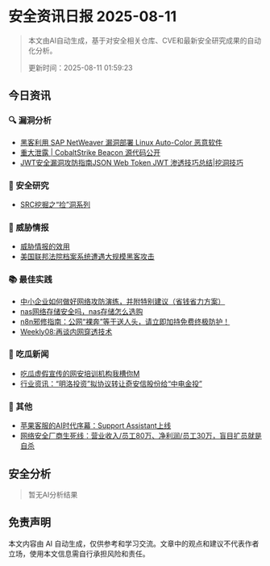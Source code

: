 
# 安全资讯日报 2025-08-11

> 本文由AI自动生成，基于对安全相关仓库、CVE和最新安全研究成果的自动化分析。
> 
> 更新时间：2025-08-11 01:59:23

<!-- more -->

## 今日资讯

### 🔍 漏洞分析

* [黑客利用 SAP NetWeaver 漏洞部署 Linux Auto-Color 恶意软件](https://mp.weixin.qq.com/s?__biz=Mzg3ODY0NTczMA==&mid=2247493311&idx=1&sn=fafbc2889be6d1cbf5693a359650b241)
* [重大泄露 | CobaltStrike Beacon 源代码公开](https://mp.weixin.qq.com/s?__biz=MzkwNjczOTQwOA==&mid=2247495580&idx=1&sn=863c5ddd48bda69b7cfb7fcd85b8a5e9)
* [JWT安全漏洞攻防指南JSON Web Token JWT 渗透技巧总结|挖洞技巧](https://mp.weixin.qq.com/s?__biz=Mzg3ODE2MjkxMQ==&mid=2247493763&idx=1&sn=2031afa21bce15b47e261a1f5d8f4df8)

### 🔬 安全研究

* [SRC挖掘之“捡”洞系列](https://mp.weixin.qq.com/s?__biz=MzU2NDY2OTU4Nw==&mid=2247522834&idx=1&sn=ecd3ed25ab5224f2179e3ca77a969fa6)

### 🎯 威胁情报

* [威胁情报的效用](https://mp.weixin.qq.com/s?__biz=Mzg2NjY2MTI3Mg==&mid=2247501257&idx=1&sn=59266fcc92a5e0d405b720a295d2cdd1)
* [美国联邦法院档案系统遭遇大规模黑客攻击](https://mp.weixin.qq.com/s?__biz=Mzg2NjY2MTI3Mg==&mid=2247501257&idx=2&sn=5fe68c30955d98c56c196b16c76e0b3f)

### 📚 最佳实践

* [中小企业如何做好网络攻防演练，并附特别建议（省钱省力方案）](https://mp.weixin.qq.com/s?__biz=Mzg3NTUzOTg3NA==&mid=2247516073&idx=1&sn=dabfd41bf497ed873e356602a0d90f99)
* [nas网络存储安全吗，nas存储怎么选购](https://mp.weixin.qq.com/s?__biz=MzU2MjU2MzI3MA==&mid=2247484776&idx=1&sn=74997a2a7e8bcbaa1def7e7f6a7882cc)
* [n8n邪修指南：公网“裸奔”等于送人头，请立即加持免费终极防护！](https://mp.weixin.qq.com/s?__biz=MzU2MjU2MzI3MA==&mid=2247484776&idx=2&sn=4a3ded75d0c57d739905bacd40200013)
* [Weekly08:再谈内网穿透技术](https://mp.weixin.qq.com/s?__biz=MzI5MjY4MTMyMQ==&mid=2247492273&idx=1&sn=ec329cccdcea3672e692b7e2ad1541c7)

### 🍉 吃瓜新闻

* [吃瓜虚假宣传的网安培训机构我槽你M](https://mp.weixin.qq.com/s?__biz=Mzg4NDg2NTM3NQ==&mid=2247485243&idx=1&sn=7ca461655fc228d5006b3ee464696250)
* [行业资讯：“明洛投资”拟协议转让奇安信股份给“中电金投”](https://mp.weixin.qq.com/s?__biz=MzUzNjkxODE5MA==&mid=2247492899&idx=1&sn=1fa7456fcec4182189cd5a3e8cde9b1f)

### 📌 其他

* [苹果客服的AI时代序幕：Support Assistant上线](https://mp.weixin.qq.com/s?__biz=Mzg4NzgzMjUzOA==&mid=2247485969&idx=1&sn=12fbe8fcbf8c9a38e7b79562b18e6e93)
* [网络安全厂商生死线：营业收入/员工80万、净利润/员工30万，盲目扩员就是自杀](https://mp.weixin.qq.com/s?__biz=MzI3NzM5NDA0NA==&mid=2247491836&idx=1&sn=bbd9052ee63b377aa63a231ea54004b3)

## 安全分析

> 暂无AI分析结果



## 免责声明
本文内容由 AI 自动生成，仅供参考和学习交流。文章中的观点和建议不代表作者立场，使用本文信息需自行承担风险和责任。
